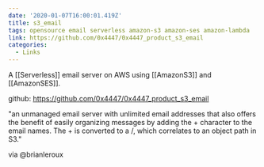 ```yaml
---
date: '2020-01-07T16:00:01.419Z'
title: s3_email
tags: opensource email serverless amazon-s3 amazon-ses amazon-lambda
link: https://github.com/0x4447/0x4447_product_s3_email
categories:
  - Links
---
```


A [[Serverless]] email server on AWS using [[AmazonS3]] and [[AmazonSES]].

github: https://github.com/0x4447/0x4447_product_s3_email

"an unmanaged email server with unlimited email addresses that also offers the benefit of easily organizing messages by adding the + character to the email names. The + is converted to a /, which correlates to an object path in S3."

via @brianleroux

